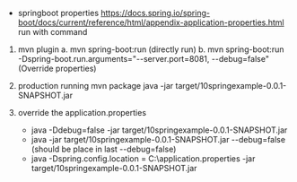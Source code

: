 * springboot properties https://docs.spring.io/spring-boot/docs/current/reference/html/appendix-application-properties.html
	run with command
	
1. mvn plugin
	 a. mvn spring-boot:run (directly run)
	 b. mvn spring-boot:run -Dspring-boot.run.arguments="--server.port=8081, --debug=false" (Override properties)
	
2. production running
	mvn package
	java -jar target/10springexample-0.0.1-SNAPSHOT.jar
	
3. override the application.properties
	- java -Ddebug=false -jar target/10springexample-0.0.1-SNAPSHOT.jar
	- java -jar target/10springexample-0.0.1-SNAPSHOT.jar --debug=false (should be place in last --debug=false)
	- java -Dspring.config.location = C:\application.properties -jar target/10springexample-0.0.1-SNAPSHOT.jar
